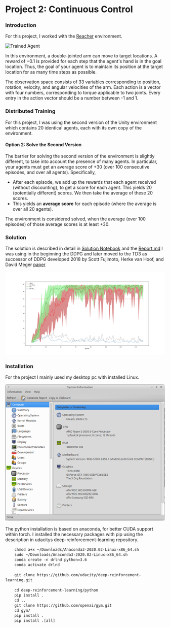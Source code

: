 [//]: # (Image References)

[image1]: https://user-images.githubusercontent.com/10624937/43851024-320ba930-9aff-11e8-8493-ee547c6af349.gif "Trained Agent"

# Project 2: Continuous Control

### Introduction

For this project, I worked with the [Reacher](https://github.com/Unity-Technologies/ml-agents/blob/master/docs/Learning-Environment-Examples.md#reacher) environment.



![Trained Agent][image1]

In this environment, a double-jointed arm can move to target locations. A reward of +0.1 is provided for each step that the agent's hand is in the goal location. Thus, the goal of your agent is to maintain its position at the target location for as many time steps as possible.

The observation space consists of 33 variables corresponding to position, rotation, velocity, and angular velocities of the arm. Each action is a vector with four numbers, corresponding to torque applicable to two joints. Every entry in the action vector should be a number between -1 and 1.

### Distributed Training

For this project, I was using the second version of the Unity environment which contains 20 identical agents, each with its own copy of the environment.  

#### Option 2: Solve the Second Version

The barrier for solving the second version of the environment is slightly different, to take into account the presence of many agents.  In particular, your agents must get an average score of +30 (over 100 consecutive episodes, and over all agents).  Specifically,
- After each episode, we add up the rewards that each agent received (without discounting), to get a score for each agent.  This yields 20 (potentially different) scores.  We then take the average of these 20 scores. 
- This yields an **average score** for each episode (where the average is over all 20 agents).

The environment is considered solved, when the average (over 100 episodes) of those average scores is at least +30. 

### Solution
The solution is described in detail in [Solution Notebook](Solution.ipynb) and the [Report.md](Report.md)
I was using in the beginning the DDPG and later moved to the TD3 as successor of DDPG developed 2018 by Scott Fujimoto, Herke van Hoof, and David Meger [paper](https://arxiv.org/pdf/1802.09477.pdf)

![Result](static/performance.png)


### Installation
For the project I mainly used my desktop pc with installed Linux.

![Hardinfo](static/machine.png)

The python installation is based on anaconda, for better CUDA support within torch. I installed the necessary packages with pip using the description in udacitys deep-reinforcement-learning repository.

        chmod a+x ~/Downloads/Anaconda3-2020.02-Linux-x86_64.sh 
        sudo ~/Downloads/Anaconda3-2020.02-Linux-x86_64.sh 
        conda create -n drlnd python=3.6
        conda activate drlnd

        git clone https://github.com/udacity/deep-reinforcement-learning.git

        cd deep-reinforcement-learning/python
        pip install .
        cd ..
        git clone https://github.com/openai/gym.git
        cd gym/
        pip install .
        pip install .[all]
